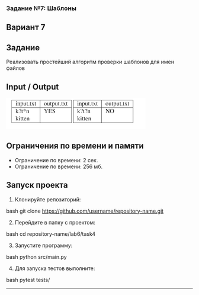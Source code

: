 ### Задание №7: Шаблоны 
## Вариант 7

## Задание
Реализовать простейший алгоритм проверки шаблонов для имен файлов 
## Input / Output

![img.png](img.png)

## Ограничения по времени и памяти

- Ограничение по времени: 2 сек.
- Ограничение по времени: 256 мб.

## Запуск проекта

1. Клонируйте репозиторий:

bash
   git clone https://github.com/username/repository-name.git



2. Перейдите в папку с проектом:

bash
   cd repository-name/lab6/task4



3. Запустите программу:

bash
   python src/main.py



4. Для запуска тестов выполните:

bash
   pytest tests/



---